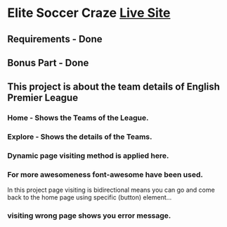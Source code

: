# Elite Soccer Craze [Live Site]()

## Requirements - Done
## Bonus Part - Done

## This project is about the team details of English Premier League

### Home - Shows the Teams of the League.
### Explore - Shows the details of the Teams.
### Dynamic page visiting method is applied here.
### For more awesomeness font-awesome have been used.

In this project page visiting is bidirectional means you can go and come back to the home page using specific (button) element... 

### visiting wrong page shows you error message.



